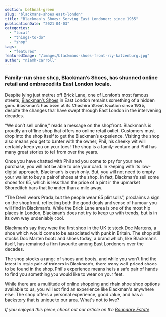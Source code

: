 ```yaml
---
section: bethnal-green
slug: "blackmans-shoes-east-london"
title: "Blackman's Shoes: Serving East Londoners since 1935"
publicationDate: "2021-04-03"
categories: 
  - "local"
  - "things-to-do"
  - "shop"
tags: 
  - "features"
featuredImage: "/images/blackmans-shoes-front-roy-katzenburg.jpg"
author: "niamh-carroll"
---
```


### Family-run shoe shop, Blackman’s Shoes, has shunned online retail and embraced its East London locale. 

Despite lying just metres off Brick Lane, one of London’s most famous streets, [Blackman’s Shoes](http://www.blackmansshoes.com/) in East London remains something of a hidden gem. Blackman’s has been at its Cheshire Street location since 1935, despite the changes that have swept through East London in the intervening decades.

“We don’t sell online,” reads a message on the shopfront. Blackman’s is proudly an offline shop that offers no online retail outlet. Customers must drop into the shop itself to get the Blackman’s experience. Visiting the shop also means you get to banter with the owner, Phil, his cheeky wit will certainly keep you on your toes! The shop is a family-venture and Phil has many great stories to tell from over the years. 

Once you have chatted with Phil and you come to pay for your new purchase, you will not be able to use your card. In keeping with its low-digital approach, Blackman’s is cash only. But, you will not need to empty your wallet to buy a pair of shoes at the shop. In fact, Blackman’s sell some shoes for £5, which is less than the price of a pint in the upmarket Shoreditch bars that lie under than a mile away. 

“The Devil wears Prada, but the people wear £5 plimsolls”, proclaims a sign on the shopfront, reflecting both the good deals and sense of humour you will find in Blackman’s. While the Brick Lane area is one of the most hip places in London, Blackman’s does not try to keep up with trends, but is in its own way undeniably cool. 

Blackman’s say they were the first shop in the UK to stock Doc Martens, a shoe which would come to be associated with punk in Britain. The shop still stocks Doc Marten boots and shoes today, a brand which, like Blackman’s itself, has remained a firm favourite among East Londoners over the decades. 

The shop stocks a range of shoes and boots, and while you won’t find the latest in-style pair of trainers in Blackman’s, there many well-priced shoes to be found in the shop. Phil's experience means he is a safe pair of hands to find you something you would like to wear on your feet.

While there are a multitude of online shopping and chain shoe shop options available to us, you will not find an experience like Blackman's anywhere else. The shop offers a personal experience, good value, and has a backstory that is unique to our area. What's not to love?

_If you enjoyed this piece, check out our article on the [Boundary Estate](https://bethnalgreenlondon.co.uk/boundary-estate-history-londons-first-council-housing/)_
